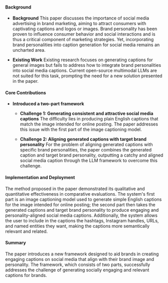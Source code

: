 #### Background
- **Background**
This paper discusses the importance of social media advertising in brand marketing, aiming to attract consumers with captivating captions and logos or images. Brand personality has been proven to influence consumer behavior and social interactions and is thus a critical component of marketing strategies. Yet, incorporating brand personalities into caption generation for social media remains an uncharted area.

- **Existing Work**
Existing research focuses on generating captions for general images but fails to address how to integrate brand personalities into social media captions. Current open-source multimodal LLMs are not suited for this task, prompting the need for a new solution presented in the paper.

#### Core Contributions
- **Introduced a two-part framework**
  - **Challenge 1: Generating consistent and attractive social media captions**
    The difficulty lies in producing plain English captions that match the image intended for online posting. The paper addresses this issue with the first part of the image captioning model.

  - **Challenge 2: Aligning generated captions with target brand personality**
    For the problem of aligning generated captions with specific brand personalities, the paper combines the generated caption and target brand personality, outputting a catchy and aligned social media caption through the LLM framework to overcome this challenge.

#### Implementation and Deployment
The method proposed in the paper demonstrated its qualitative and quantitative effectiveness in comparative evaluations. The system's first part is an image captioning model used to generate simple English captions for the image intended for online posting; the second part then takes the generated captions and target brand personality to produce engaging and personality-aligned social media captions. Additionally, the system allows the user to include in the captions the hashtags, Instagram handles, URLs, and named entities they want, making the captions more semantically relevant and related.

#### Summary
The paper introduces a new framework designed to aid brands in creating engaging captions on social media that align with their brand image and personality. The framework, which consists of two parts, successfully addresses the challenge of generating socially engaging and relevant captions for brands.